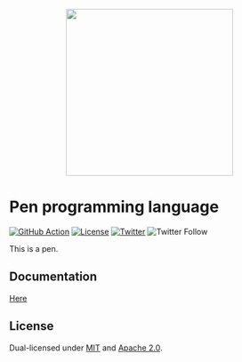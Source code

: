 <p align="center"><img width="300px" src="https://pen-lang.org/favicon.svg" /></p>

# Pen programming language

[![GitHub Action](https://img.shields.io/github/workflow/status/pen-lang/pen/test?style=flat-square)](https://github.com/pen-lang/pen/actions)
[![License](https://img.shields.io/badge/license-MIT%20%2B%20Apache%202.0-green?style=flat-square)](LICENSE.md)
[![Twitter](https://img.shields.io/twitter/follow/pen_language?style=social)](https://twitter.com/pen_language)
![Twitter Follow](https://img.shields.io/twitter/follow/pen_language?style=social)

This is a pen.

## Documentation

[Here](https://pen-lang.org)

## License

Dual-licensed under [MIT](LICENSE-MIT) and [Apache 2.0](LICENSE-APACHE).
